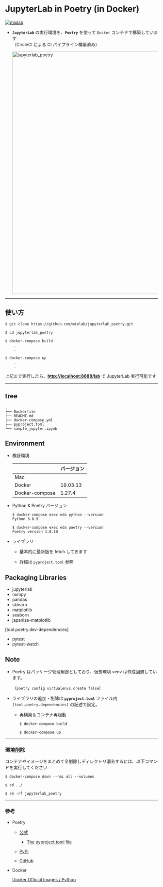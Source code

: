 # JupyterLab in Poetry (in Docker)

[![miolab](https://circleci.com/gh/miolab/jupyterlab_poetry.svg?style=svg)](https://github.com/miolab/jupyterlab_poetry)

- **`JupyterLab`** の実行環境を、**`Poetry`** を使って `Docker` コンテナで構築しています  
  （CircleCI による CI パイプライン構築済み）

  <img width="800" alt="jupyterlab_poetry" src="https://user-images.githubusercontent.com/33124627/78244333-55f8e680-7520-11ea-924a-5195a74fc7ed.png">

---

## 使い方

```
$ git clone https://github.com/miolab/jupyterlab_poetry.git
```

```
$ cd jupyterlab_poetry
```

```
$ docker-compose build
    .
    .

$ docker-compose up
    .
    .
```

上記まで実行したら、**[http://localhost:8888/lab](http://localhost:8888/lab)** で JupyterLab 実行可能です

---

## tree

```
.
├── Dockerfile
├── README.md
├── docker-compose.yml
├── pyproject.toml
└── sample_jupyter.ipynb
```

## Environment

- 検証環境

  |                | バージョン |
  | :------------- | :--------- |
  | Mac            |            |
  | Docker         | 19.03.13   |
  | Docker-compose | 1.27.4     |

- Python & Poetry バージョン

  ```
  $ docker-compose exec eda python --version
  Python 3.8.5

  $ docker-compose exec eda poetry --version
  Poetry version 1.0.10
  ```

- ライブラリ

  - 基本的に最新版を fetch してきます

  - 詳細は `pyproject.toml` 参照

## Packaging Libraries

- jupyterlab
- numpy
- pandas
- sklearn
- matplotlib
- seaborn
- japanize-matplotlib

[tool.poetry.dev-dependencies]

- pytest
- pytest-watch

## Note

- Poetry はパッケージ管理用途としており、仮想環境 venv は作成回避しています。

  （`poetry config virtualenvs.create false`）

- ライブラリの追加・削除は **`pyproject.toml`** ファイル内 `[tool.poetry.dependencies]` の記述で設定。

  - 再構築＆コンテナ再起動

    ```
    $ docker-compose build

    $ docker-compose up
    ```

---

### 環境削除

コンテナやイメージをまとめて全削除しディレクトリ消去するには、以下コマンドを実行してください

```
$ docker-compose down --rmi all --volumes

$ cd ../

$ rm -rf jupyterlab_poetry
```

---

### 参考

- Poetry

  - [公式](https://python-poetry.org/)

    - [The pyproject.toml file](https://python-poetry.org/docs/pyproject/)

  - [PyPI](https://pypi.org/project/poetry/)

  - [GitHub](https://github.com/python-poetry/poetry)

- Docker

  [Docker Official Images / Python](https://hub.docker.com/_/python)

